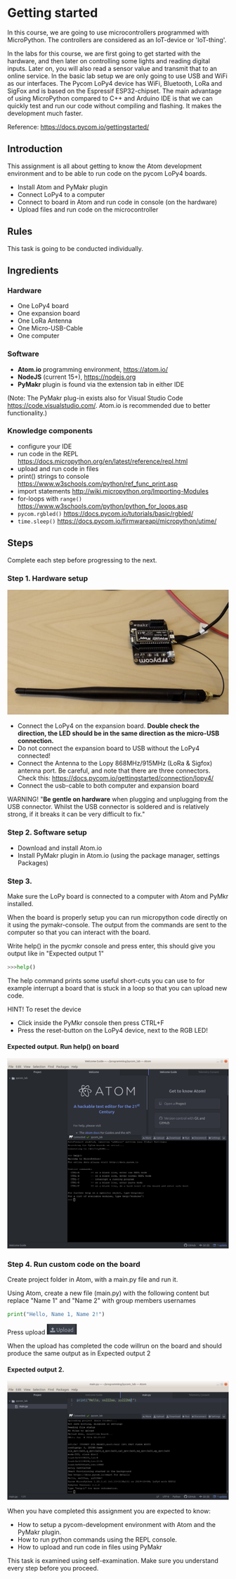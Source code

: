 # Getting started

In this course, we are going to use microcontrollers programmed with MicroPython. The controllers are considered as an IoT-device or 'IoT-thing'.

In the labs for this course, we are first going to get started with the hardware, and then later on controlling some lights and reading digital inputs. Later on, you will also read a sensor value and transmit that to an online service. In the basic lab setup we are only going to use USB and WiFi as our interfaces. The Pycom LoPy4 device has WiFi, Bluetooth, LoRa and SigFox and is based on the Espressif ESP32-chipset. The main advantage of using MicroPython compared to C++ and Arduino IDE is that we can quickly test and run our code without compiling and flashing. It makes the development much faster.

Reference:
https://docs.pycom.io/gettingstarted/

## Introduction

This assignment is all about getting to know the Atom development environment and to be able to run code on the pycom LoPy4 boards.

 * Install Atom and PyMakr plugin
 * Connect LoPy4 to a computer
 * Connect to board in Atom and run code in console (on the hardware)
 * Upload files and run code on the microcontroller

## Rules
This task is going to be conducted individually.

## Ingredients

### Hardware
 * One LoPy4 board
 * One expansion board
 * One LoRa Antenna
 * One Micro-USB-Cable
 * One computer

### Software
 * **Atom.io** programming environment, https://atom.io/
 * **NodeJS** (current 15+), https://nodejs.org
 * **PyMakr** plugin is found via the extension tab in either IDE

(Note: The PyMakr plug-in exists also for Visual Studio Code https://code.visualstudio.com/. Atom.io is recommended due to better functionality.)

### Knowledge components

 * configure your IDE
 * run code in the REPL https://docs.micropython.org/en/latest/reference/repl.html
 * upload and run code in files
 * print() strings to console https://www.w3schools.com/python/ref_func_print.asp
 * import statements http://wiki.micropython.org/Importing-Modules
 * for-loops with `range()` https://www.w3schools.com/python/python_for_loops.asp
 * `pycom.rgbled()` https://docs.pycom.io/tutorials/basic/rgbled/
 * `time.sleep()` https://docs.pycom.io/firmwareapi/micropython/utime/

## Steps
Complete each step before progressing to the next.

### Step 1. Hardware setup

![Setup for Getting Started](/images/1_hardware.png)
* Connect the LoPy4 on the expansion board. **Double check the direction, the LED should be in the same direction as the micro-USB connection.**
* Do not connect the expansion board to USB without the LoPy4 connected!
* Connect the Antenna to the Lopy 868MHz/915MHz (LoRa & Sigfox) antenna port. Be careful, and note that there are three connectors. Check this: https://docs.pycom.io/gettingstarted/connection/lopy4/
* Connect the usb-cable to both computer and expansion board


WARNING! "**Be gentle on hardware** when plugging and unplugging from the USB connector. Whilst the USB connector is soldered and is relatively strong, if it breaks  it can be very difficult to fix."

### Step 2. Software setup
 * Download and install Atom.io
 * Install PyMakr plugin in Atom.io (using the package manager, settings Packages)

### Step 3.
Make sure the LoPy board is connected to a computer with Atom and PyMkr installed.

When the board is properly setup you can run micropython code directly on it using the pymakr-console. The output from the commands are sent to the computer so that you can interact with the board.

Write help() in the pycmkr console and press enter, this should give you output like in "Expected output 1"
```python
>>>help()
```

The help command prints some useful short-cuts you can use to for example interrupt a board that is stuck in a loop so that you can upload new code.

HINT! To reset the device
 * Click inside the PyMkr console then press CTRL+F
 * Press the reset-button on the LoPy4 device, next to the RGB LED!


#### Expected output. Run help() on board
![Goal state 1](/images/1_goal_state_1.png)

### Step 4. Run custom code on the board
Create project folder in Atom, with a main.py file and run it.

Using Atom, create a new file (main.py) with the following content but replace "Name 1" and "Name 2" with group members usernames

```python
print("Hello, Name 1, Name 2!")
```

Press upload ![PyMkr Upload Button](/images/upload.png)

When the upload has completed the code willrun on the board and should produce the same output as in Expected output 2

#### Expected output 2.
![Goal state 2](/images/1_goal_state_2.png)

When you have completed this assignment you are expected to know:
 * How to setup a pycom-development environment with Atom and the PyMakr plugin.
 * How to run python commands using the REPL console.
 * How to upload and run code in files using PyMakr

This task is examined using self-examination. Make sure you understand every step before you proceed.